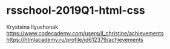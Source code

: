 # rsschool-2019Q1-html-css

Krystsina Ilyushonak
https://www.codecademy.com/users/il_christine/achievements
https://htmlacademy.ru/profile/id612379/achievements
